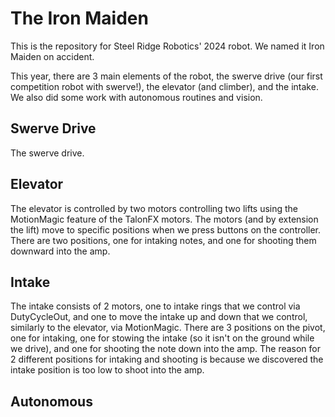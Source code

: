# The Iron Maiden

This is the repository for Steel Ridge Robotics' 2024 robot. We named it Iron Maiden on accident.

This year, there are 3 main elements of the robot, the swerve drive (our first competition robot with swerve!), the elevator (and climber), and the intake. We also did some work with autonomous routines and vision.

## Swerve Drive

The swerve drive.

## Elevator

The elevator is controlled by two motors controlling two lifts using the MotionMagic feature of the TalonFX motors. The motors (and by extension the lift) move to specific positions when we press buttons on the controller. There are two positions, one for intaking notes, and one for shooting them downward into the amp.

## Intake

The intake consists of 2 motors, one to intake rings that we control via DutyCycleOut, and one to move the intake up and down that we control, similarly to the elevator, via MotionMagic. There are 3 positions on the pivot, one for intaking, one for stowing the intake (so it isn't on the ground while we drive), and one for shooting the note down into the amp. The reason for 2 different positions for intaking and shooting is because we discovered the intake position is too low to shoot into the amp. 

## Autonomous
